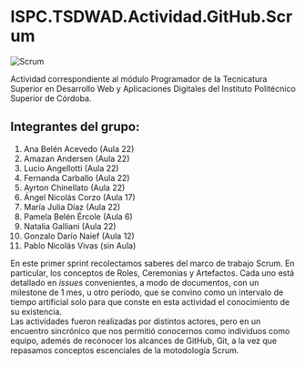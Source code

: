 # ISPC.TSDWAD.Actividad.GitHub.Scrum

![Scrum](https://user-images.githubusercontent.com/33468638/177885165-f3207adb-d3da-487b-8bc5-20198ddeb8fd.jpg)

Actividad correspondiente al módulo Programador de la Tecnicatura Superior en Desarrollo Web y Aplicaciones Digitales del Instituto Politécnico Superior de Córdoba.

## **Integrantes del grupo:**

1. Ana Belén Acevedo (Aula 22)
2. Amazan Andersen (Aula 22)
3. Lucio Angellotti (Aula 22)
4. Fernanda Carballo (Aula 22)
5. Ayrton Chinellato (Aula 22)
6. Ángel Nicolás Corzo (Aula 17)
7. María Julia Díaz (Aula 22)
8. Pamela Belén Ércole (Aula 6)
9. Natalia Galliani (Aula 22)
10. Gonzalo Darío Naief (Aula 12)
11. Pablo Nicolás Vivas (sin Aula)

En este primer sprint recolectamos saberes del marco de trabajo Scrum. En particular, los conceptos de Roles, Ceremonias y Artefactos. Cada uno está detallado en _issues_ convenientes, a modo de documentos, con un milestone de 1 mes, u otro período, que se convino como un intervalo de tiempo artificial solo para que conste en esta actividad el conocimiento de su existencia.\
Las actividades fueron realizadas por distintos actores, pero en un encuentro sincrónico que nos permitió conocernos como individuos como equipo, ademés de reconocer los alcances de GitHub, Git, a la vez que repasamos conceptos escenciales de la motodología Scrum.








